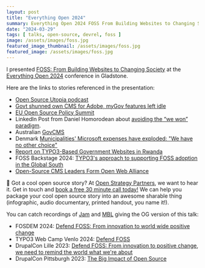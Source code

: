 ```yaml
---
layout: post
title: "Everything Open 2024"
summary: Everything Open 2024 FOSS From Building Websites to Changing Society
date: "2024-03-29"
tags: [ talks, open-source, devrel, foss ]
image: /assets/images/foss.jpg
featured_image_thumbnail: /assets/images/foss.jpg
featured_image: /assets/images/foss.jpg
---
```


I presented [FOSS: From Building Websites to Changing Society](https://2024.everythingopen.au/schedule/presentation/51/)
 at the [Everything Open 2024](https://2024.everythingopen.au/) conference in Gladstone.  

 <!-- blank line  <figure class="video_container"> <iframe src="https://www.youtube.com/embed/PVrHO0YaK9g" frameborder="0" allowfullscreen="true"> </iframe> </figure> <!-- blank line -->

 Here are the links to stories referenced in the presentation:
- [Open Source Utopia podcast]()
- [Govt shunned own CMS for Adobe, myGov features left idle](https://www.innovationaus.com/govt-shunned-own-cms-for-adobe-mygov-features-left-idle/)
- [EU Open Source Policy Summit](https://summit.openforumeurope.org/)
- LinkedIn Post from Daniel Homorodean about [avoiding the “we won” paradigm](https://www.linkedin.com/posts/danielhomorodean_the-eu-open-source-policy-summit-organized-activity-7159529631501430784-8fPh/).
- Australian [GovCMS](https://www.govcms.gov.au/)
- Denmark [Municipalities' Microsoft expenses have exploded: "We have no other choice"](https://www.version2.dk/artikel/kommunernes-microsoft-udgifter-er-eksploderet-vi-har-ikke-andet-valg)
- [Report on TYPO3-Based Government Websites in Rwanda​​](https://typo3.com/blog/report-on-typo3-based-government-websites-in-rwanda)
- FOSS Backstage 2024: [TYPO3's approach to supporting FOSS adoption in the Global South](https://www.youtube.com/watch?v=QMlC45l3TsI)
- [Open-Source CMS Leaders Form Open Web Alliance](https://wptavern.com/eu-regulatory-success-prompts-open-source-cms-leaders-to-form-alliance)


💬 Got a cool open source story? At [Open Strategy Partners](https://openstrategypartners.com/), we want to hear it. Get in touch and [book a free 30 minute call today!](https://openstrategypartners.com/contact/) We can help you package your cool open source story into an awesome sharable thing (infographic, audio documentary, printed handout, you name it!).

You can catch recordings of [Jam](https://www.linkedin.com/in/horncologne/) and [MBL](https://www.linkedin.com/in/mathias-bolt-lesniak/) giving the OG version of this talk:

- FOSDEM 2024: [Defend FOSS: From innovation to world wide positive change](https://mirrors.dotsrc.org/fosdem/2024/k4601/fosdem-2024-3544-defend-foss-from-innovation-to-world-wide-positive-change.mp4)
- TYPO3 Web Camp Venlo 2024: [Defend FOSS](https://www.youtube.com/live/WPPPpX262Uw?si=6AgUUyupt-6r4t9i&t=1092)
- DrupalCon Lille 2023: [Defend FOSS: From innovation to positive change, we need to remind the world what we're about](https://youtu.be/72yo-5-2J34?si=4QfShKhJwfxiRJaD)
- DrupalCon Pittsburgh 2023: [The Big Impact of Open Source]([https://events.drupal.org/pittsburgh2023/session/big-impact-open-source](https://youtu.be/GV83WGTp1fQ?si=Ov-YXQijTA5cxNYs))
